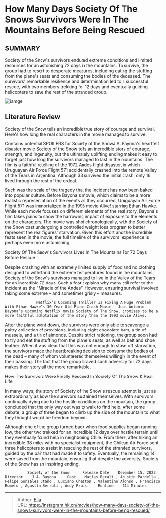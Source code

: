 # How Many Days Society Of The Snows Survivors Were In The Mountains Before Being Rescued


## SUMMARY 



  Society of the Snow&#39;s survivors endured extreme conditions and limited resources for an astonishing 72 days in the mountains.   To survive, the group had to resort to desperate measures, including eating the stuffing from the plane&#39;s seats and consuming the bodies of the deceased.   The survivors&#39; remarkable resilience and determination led to a successful rescue, with two members trekking for 12 days and eventually guiding helicopters to save the rest of the stranded group.  

![iamge](https://static1.srcdn.com/wordpress/wp-content/uploads/2024/01/the-survivors-sitting-in-and-around-the-broken-fuselage-in-society-of-the-snow.jpg)

## Literature Review

Society of the Snow tells an incredible true story of courage and survival. Here&#39;s how long the real characters in the movie managed to survive.




Contains potential SPOILERS for Society of the SnowJ.A. Bayona&#39;s heartfelt disaster movie Society of the Snow tells an incredible story of courage, strength, and ingenuity, but the ultimately uplifting ending makes it easy to forget just how long the survivors managed to last in the mountains. The film is a faithful retelling of the 1972 Andes flight disaster, in which Uruguayan Air Force Flight 571 accidentally crashed into the remote Valley of the Tears in Argentina. Although 33 survived the initial crash, only 16 lived through the rest of the ordeal.




Such was the scale of the tragedy that the incident has now been baked into popular culture. Before Bayona&#39;s movie, which claims to be a more realistic representation of the events as they occurred, Uruguayan Air Force Flight 571 was immortalized in the 1993 movie Alive! starring Ethan Hawke. While each movie focuses on different elements of the real story, Bayona&#39;s film takes pains to show the harrowing impact of exposure to the elements on the characters. The movie was shot chronologically, with the Society of the Snow cast undergoing a controlled weight loss program to better represent the real figures&#39; starvation. Given this effort and the incredible feats seen in the movie, the full timeline of the survivors&#39; experience is perhaps even more astonishing.


 Society Of The Snow&#39;s Survivors Lived In The Mountains For 72 Days Before Rescue 
         




Despite crashing with an extremely limited supply of food and no clothing designed to withstand the extreme temperatures found in the mountains, Society of the Snow&#39;s survivors managed to live in the Valley of the Tears for an incredible 72 days. Such a feat explains why many still refer to the incident as the &#34;Miracle of the Andes&#34;. However, ensuring survival involved taking some extreme – and sometimes grisly – measures.

                  Netflix’s Upcoming Thriller Is Fixing A Huge Problem With Ethan Hawke’s 30-Year-Old Plane Crash Movie   Juan Antonio Bayona’s upcoming Netflix movie Society of The Snow, promises to be a more faithful adaptation of the story than the 1993 movie Alive.   

After the plane went down, the survivors were only able to scavenge a paltry collection of provisions, including eight chocolate bars, a tin of mussels, and a tin of almonds. Despite strict rationing, the group soon had to try and eat the stuffing from the plane&#39;s seats, as well as belt and shoe leather. When it was clear that this was not enough to stave off starvation, the survivors made the heartbreaking decision to consume the bodies of the dead – many of whom volunteered themselves willingly in the event of their passing. The fact that the group braved such adversity for 72 days makes their story all the more remarkable.






 How The Survivors Were Finally Rescued In Society Of The Snow &amp; Real Life 
          

In many ways, the story of Society of the Snow&#39;s rescue attempt is just as extraordinary as how the survivors sustained themselves. With survivors continually dying due to the hostile conditions on the mountain, the group concluded that the only way out was to walk to find help. After some debate, a group of three began to climb up the side of the mountain to what they thought would be freedom beyond.

Although one of the group turned back when food supplies began running low, the other two trekked for an incredible 12 days over hostile terrain until they eventually found help in neighboring Chile. From there, after hiking an incredible 38 miles with no specialist equipment, the Chilean Air Force sent three helicopters to assist in rescuing the rest of the stranded survivors, guided by the pair that had made it to safety. Eventually, the remaining 14 were saved from the mountain, ensuring that despite the adversity, Society of the Snow has an inspiring ending.




              Society of the Snow      Release Date    December 15, 2023     Director    J.A. Bayona     Cast    Matías Recalt , Agustin Pardella , Felipe González Otaño , Luciano Chatton , Valentino Alonso , Francisco Romero , Agustín Berruti , Andy Pruss     Runtime    144 Minutes      


---

> Author: [Ella](https://instagram.hk.cn/)  
> URL: https://instagram.hk.cn/movies/how-many-days-society-of-the-snows-survivors-were-in-the-mountains-before-being-rescued/  

